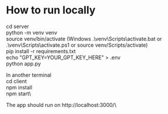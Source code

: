 # How to run locally

cd server\
python -m venv venv\
source venv/bin/activate (Windows .\venv\Scripts\activate.bat or .\venv\Scripts\activate.ps1 or source venv/Scripts/activate)\
pip install -r requirements.txt\
echo "GPT_KEY=YOUR_GPT_KEY_HERE" > .env\
python app.py

In another terminal\
cd client\
npm install\
npm start\

The app should run on http://localhost:3000/\
